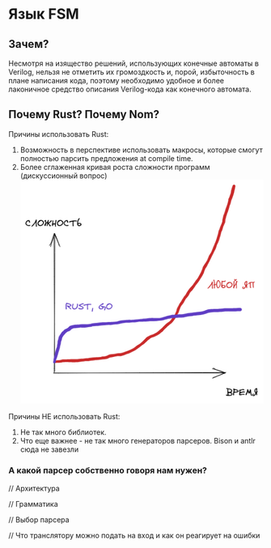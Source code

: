# Язык FSM

## Зачем?
Несмотря на изящество решений, использующих конечные автоматы в Verilog, нельзя не отметить 
их громоздкость и, порой, избыточность в плане написания кода, поэтому необходимо
удобное и более лаконичное средство описания Verilog-кода как конечного автомата.  

## Почему Rust? Почему Nom?
Причины использовать Rust:
1. Возможность в перспективе использовать макросы, которые смогут полностью парсить предложения
  at compile time. 
2. Более сглаженная кривая роста сложности программ (дискуссионный вопрос)
  ![RUST complexity](./imgs/RUST_complexity.png)

Причины НЕ использовать Rust:
1. Не так много библиотек.
2. Что еще важнее - не так много генераторов парсеров. Bison и antlr сюда не завезли

### А какой парсер собственно говоря нам нужен?


// Архитектура

// Грамматика

// Выбор парсера

// Что транслятору можно подать на вход и как он реагирует на ошибки
